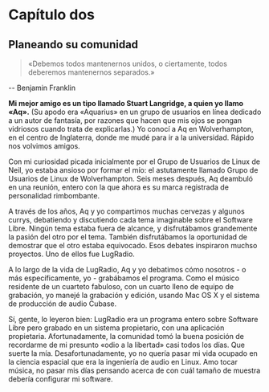 # Capítulo dos

## Planeando su comunidad

> «Debemos todos mantenernos unidos, o ciertamente, todos deberemos mantenernos separados.»

-- Benjamin Franklin

**Mi mejor amigo es un tipo llamado Stuart Langridge, a quien yo llamo «Aq».** (Su apodo era «Aquarius» en un grupo de usuarios en línea dedicado a un autor de fantasía, por razones que hacen que mis ojos se pongan vidriosos cuando trata de explicarlas.) Yo conocí a Aq en Wolverhampton, en el centro de Inglaterra, donde me mudé para ir a la universidad. Rápido nos volvimos amigos.

Con mi curiosidad picada inicialmente por el Grupo de Usuarios de Linux de Neil, yo estaba ansioso por formar el mío: el astutamente llamado Grupo de Usuarios de Linux de Wolverhampton. Seis meses después, Aq deambuló en una reunión, entero con la que ahora es su marca registrada de personalidad rimbombante.

A través de los años, Aq y yo compartimos muchas cervezas y algunos currys, debatiendo y discutiendo cada tema imaginable sobre el Software Libre. Ningún tema estaba fuera de alcance, y disfrutábamos grandemente la pasión del otro por el tema. También disfrutábamos la oportunidad de demostrar que el otro estaba equivocado. Esos debates inspiraron muchso proyectos. Uno de ellos fue LugRadio.

A lo largo de la vida de LugRadio, Aq y yo debatimos cómo nosotros - o más específicamente, yo - grabábamos el programa. Como el músico residente de un cuarteto fabuloso, con un cuarto lleno de equipo de grabación, yo manejé la grabación y edición, usando Mac OS X y el sistema de producción de audio Cubase.

Sí, gente, lo leyeron bien: LugRadio era un programa entero sobre Software Libre pero grabado en un sistema propietario, con una aplicación propietaria. Afortunadamente, la comunidad tomó la buena posición de recordarme de mi presunto «odio a la libertad» casi todos los días. Que suerte la mía. Desafortunadamente, yo no quería pasar mi vida ocupado en la ciencia espacial que era la ingeniería de audio en Linux. Amo tocar música, no pasar mis días pensando acerca de con cuál tamaño de muestra debería configurar mi software.
